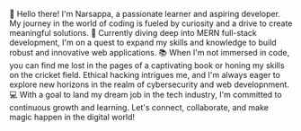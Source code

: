 👋 Hello there! I'm Narsappa, a passionate learner and aspiring developer. My journey in the world of coding is fueled by curiosity and a drive to create meaningful solutions.
🚀 Currently diving deep into MERN full-stack development, I'm on a quest to expand my skills and knowledge to build robust and innovative web applications.
📚 When I'm not immersed in code, you can find me lost in the pages of a captivating book or honing my skills on the cricket field. Ethical hacking intrigues me, and I'm always eager to explore new horizons in the realm of cybersecurity and web developnment.
💻 With a goal to land my dream job in the tech industry, I'm committed to continuous growth and learning. Let's connect, collaborate, and make magic happen in the digital world!

